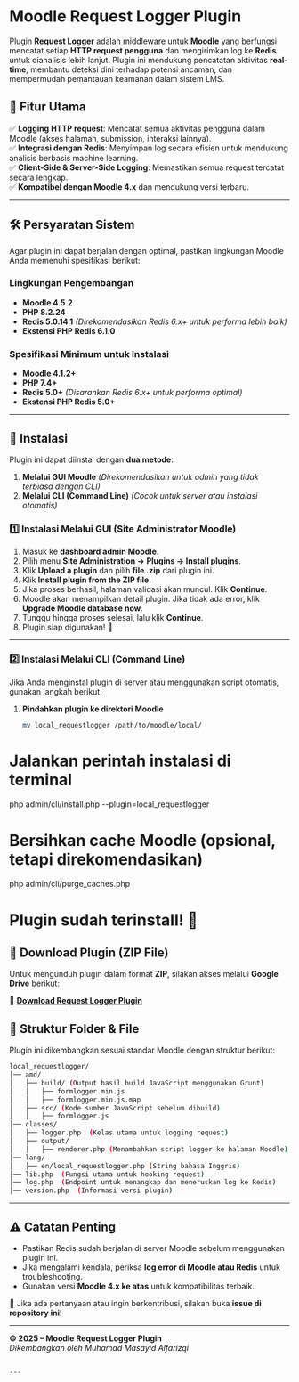 # Moodle Request Logger Plugin  

Plugin **Request Logger** adalah middleware untuk **Moodle** yang berfungsi mencatat setiap **HTTP request pengguna** dan mengirimkan log ke **Redis** untuk dianalisis lebih lanjut. Plugin ini mendukung pencatatan aktivitas **real-time**, membantu deteksi dini terhadap potensi ancaman, dan mempermudah pemantauan keamanan dalam sistem LMS.  

## 📌 Fitur Utama  
✅ **Logging HTTP request**: Mencatat semua aktivitas pengguna dalam Moodle (akses halaman, submission, interaksi lainnya).  
✅ **Integrasi dengan Redis**: Menyimpan log secara efisien untuk mendukung analisis berbasis machine learning.  
✅ **Client-Side & Server-Side Logging**: Memastikan semua request tercatat secara lengkap.  
✅ **Kompatibel dengan Moodle 4.x** dan mendukung versi terbaru.  

---

## 🛠 Persyaratan Sistem  

Agar plugin ini dapat berjalan dengan optimal, pastikan lingkungan Moodle Anda memenuhi spesifikasi berikut:  

### **Lingkungan Pengembangan**  
- **Moodle 4.5.2**  
- **PHP 8.2.24**  
- **Redis 5.0.14.1** *(Direkomendasikan Redis 6.x+ untuk performa lebih baik)*  
- **Ekstensi PHP Redis 6.1.0**  

### **Spesifikasi Minimum untuk Instalasi**  
- **Moodle 4.1.2+**  
- **PHP 7.4+**  
- **Redis 5.0+** *(Disarankan Redis 6.x+ untuk performa optimal)*  
- **Ekstensi PHP Redis 5.0+**  

---

## 🚀 Instalasi  

Plugin ini dapat diinstal dengan **dua metode**:  

1. **Melalui GUI Moodle** *(Direkomendasikan untuk admin yang tidak terbiasa dengan CLI)*  
2. **Melalui CLI (Command Line)** *(Cocok untuk server atau instalasi otomatis)*  

### **1️⃣ Instalasi Melalui GUI (Site Administrator Moodle)**  

1. Masuk ke **dashboard admin Moodle**.  
2. Pilih menu **Site Administration → Plugins → Install plugins**.  
3. Klik **Upload a plugin** dan pilih **file .zip** dari plugin ini.  
4. Klik **Install plugin from the ZIP file**.  
5. Jika proses berhasil, halaman validasi akan muncul. Klik **Continue**.  
6. Moodle akan menampilkan detail plugin. Jika tidak ada error, klik **Upgrade Moodle database now**.  
7. Tunggu hingga proses selesai, lalu klik **Continue**.  
8. Plugin siap digunakan! 🎉  

---

### **2️⃣ Instalasi Melalui CLI (Command Line)**  

Jika Anda menginstal plugin di server atau menggunakan script otomatis, gunakan langkah berikut:  

1. **Pindahkan plugin ke direktori Moodle**  
   ```sh
   mv local_requestlogger /path/to/moodle/local/

# Jalankan perintah instalasi di terminal
php admin/cli/install.php --plugin=local_requestlogger

# Bersihkan cache Moodle (opsional, tetapi direkomendasikan)
php admin/cli/purge_caches.php

# Plugin sudah terinstall! 🎉

## 🔗 **Download Plugin (ZIP File)**  

Untuk mengunduh plugin dalam format **ZIP**, silakan akses melalui **Google Drive** berikut:  

🔹 **[Download Request Logger Plugin](https://drive.google.com/your-plugin-link)**  



## 📜 **Struktur Folder & File**  

Plugin ini dikembangkan sesuai standar Moodle dengan struktur berikut:  

```sh
local_requestlogger/
│── amd/
│   ├── build/ (Output hasil build JavaScript menggunakan Grunt)
│   │   ├── formlogger.min.js
│   │   ├── formlogger.min.js.map
│   ├── src/ (Kode sumber JavaScript sebelum dibuild)
│   │   ├── formlogger.js
│── classes/
│   ├── logger.php  (Kelas utama untuk logging request)
│   ├── output/
│   │   ├── renderer.php (Menambahkan script logger ke halaman Moodle)
│── lang/
│   ├── en/local_requestlogger.php (String bahasa Inggris)
│── lib.php  (Fungsi utama untuk hooking request)
│── log.php  (Endpoint untuk menangkap dan meneruskan log ke Redis)
│── version.php  (Informasi versi plugin)
```

---

## ⚠ **Catatan Penting**  

- Pastikan Redis sudah berjalan di server Moodle sebelum menggunakan plugin ini.  
- Jika mengalami kendala, periksa **log error di Moodle atau Redis** untuk troubleshooting.  
- Gunakan versi **Moodle 4.x ke atas** untuk kompatibilitas terbaik.  

📧 Jika ada pertanyaan atau ingin berkontribusi, silakan buka **issue di repository ini**!  

---

**© 2025 – Moodle Request Logger Plugin**  
_Dikembangkan oleh Muhamad Masayid Alfarizqi_  
```

---
